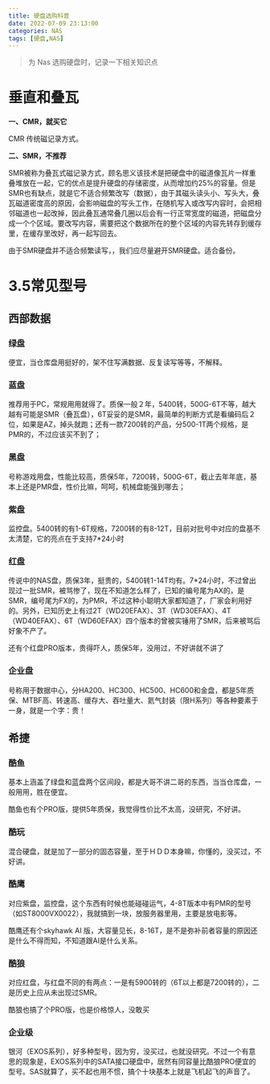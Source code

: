 ```yaml
---
title: 硬盘选购科普
date: 2022-07-09 23:13:00
categories: NAS
tags: [硬盘,NAS]
---
```


> 为 Nas 选购硬盘时，记录一下相关知识点

# 垂直和叠瓦

**一、CMR，就买它**

CMR 传统磁记录方式。

**二、SMR，不推荐**

SMR被称为叠瓦式磁记录方式，顾名思义该技术是把硬盘中的磁道像瓦片一样重叠堆放在一起，它的优点是提升硬盘的存储密度，从而增加约25%的容量。但是SMR也有缺点，就是它不适合频繁改写（数据），由于其磁头读头小、写头大，叠瓦磁道密度高的原因，会影响磁盘的写头工作，在随机写入或改写内容时，会把相邻磁道也一起改掉，因此叠瓦通常叠几圈以后会有一行正常宽度的磁道，把磁盘分成一个个区域。要改写内容，需要把这个数据所在的整个区域的内容先转存到缓存里，在缓存里改好，再一起写回去。

由于SMR硬盘并不适合频繁读写，，我们应尽量避开SMR硬盘。适合备份。

# 3.5常见型号

## 西部数据

### 绿盘

便宜，当仓库盘用挺好的，架不住写满数据、反复读写等等，不解释。

### 蓝盘

推荐用于PC，常规用用就得了。质保一般２年，5400转，500G-6T不等，越大越有可能是SMR（叠瓦盘），6T妥妥的是SMR，最简单的判断方式是看编码后２位，如果是AZ，掉头就跑；还有一款7200转的产品，分500-1T两个规格，是PMR的，不过应该买不到了；

### 黑盘

号称游戏用盘，性能比较高，质保5年，7200转，500G-6T，截止去年年底，基本上还是PMR盘，性价比嘛，呵呵，机械盘能强到哪去；

### 紫盘

监控盘。5400转的有1-6T规格，7200转的有8-12T，目前对批号中对应的盘基不太清楚，它的亮点在于支持7*24小时

### 红盘

传说中的NAS盘，质保3年，挺贵的，5400转1-14T均有。7*24小时，不过曾出现过一批SMR，被骂惨了，现在不知道怎么样了，已知的编号尾为AX的，是SMR，编号尾为FX的，为PMR，不过这种小聪明大家都知道了，厂家会利用好的。另外，已知历史上有过2T（WD20EFAX）、3T（WD30EFAX）、4T（WD40EFAX）、6T（WD60EFAX）四个版本的曾被实锤用了SMR，后来被骂后好象不产了。

还有个红盘PRO版本，贵得吓人，质保5年，没用过，不好讲就不讲了

### 企业盘

号称用于数据中心，分HA200、HC300、HC500、HC600和金盘，都是5年质保、MTBF高、转速高、缓存大、吞吐量大、氦气封装（限H系列）等各种要素于一身，就是一个字：贵！

## 希捷

### 酷鱼

基本上涵盖了绿盘和蓝盘两个区间段，都是大哥不讲二哥的东西，当当仓库盘，一般用用，胜在便宜。

酷鱼也有个PRO版，提供5年质保，我觉得性价比不太高，没研究，不好讲。

### 酷玩

混合硬盘，就是加了一部分的固态容量，至于ＨＤＤ本身嘛，你懂的，没买过，不好讲。

### 酷鹰

对应紫盘，监控盘，这个东西有时候也能碰碰运气，4-8T版本中有PMR的型号（如ST8000VX0022），我就搞到一块，放服务器里用，主要是放电影等。

酷鹰还有个skyhawk AI 版，大容量见长，8-16T，是不是弥补前者容量的原因还是什么不得而知，不知道跟AI是什么关系。

### 酷狼

对应红盘，与红盘不同的有两点：一是有5900转的（6T以上都是7200转的），二是历史上应从未出现过SMR。

酷狼也搞了个PRO版，也是价格惊人，没敢买

### 企业级

银河（EXOS系列），好多种型号，因为穷，没买过，也就没研究。不过一个有意思的现象是，EXOS系列中的SATA接口硬盘中，居然有同容量比酷狼PRO便宜的型号。SAS就算了，买不起也用不惯，搞个十块基本上就是飞机起飞的声音了。
